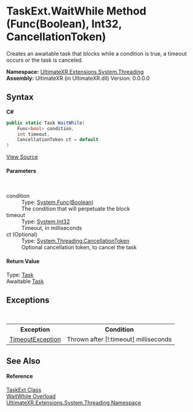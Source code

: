 # TaskExt.WaitWhile Method (Func(Boolean), Int32, CancellationToken)
 

Creates an awaitable task that blocks while a condition is true, a timeout occurs or the task is canceled.

**Namespace:**&nbsp;<a href="N_UltimateXR_Extensions_System_Threading">UltimateXR.Extensions.System.Threading</a><br />**Assembly:**&nbsp;UltimateXR (in UltimateXR.dll) Version: 0.0.0.0

## Syntax

**C#**<br />
``` C#
public static Task WaitWhile(
	Func<bool> condition,
	int timeout,
	CancellationToken ct = default
)
```

<a href="UltimateXR/Scripts/Extensions/System/Threading/TaskExt.cs" rel="noopener noreferrer" title="View the source code">View Source</a><br />

#### Parameters
&nbsp;<dl><dt>condition</dt><dd>Type: <a href="https://docs.microsoft.com/dotnet/api/system.func-1" target="_blank" rel="noopener noreferrer">System.Func</a>(<a href="https://docs.microsoft.com/dotnet/api/system.boolean" target="_blank" rel="noopener noreferrer">Boolean</a>)<br />The condition that will perpetuate the block</dd><dt>timeout</dt><dd>Type: <a href="https://docs.microsoft.com/dotnet/api/system.int32" target="_blank" rel="noopener noreferrer">System.Int32</a><br />Timeout, in milliseconds</dd><dt>ct (Optional)</dt><dd>Type: <a href="https://docs.microsoft.com/dotnet/api/system.threading.cancellationtoken" target="_blank" rel="noopener noreferrer">System.Threading.CancellationToken</a><br />Optional cancellation token, to cancel the task</dd></dl>

#### Return Value
Type: <a href="https://docs.microsoft.com/dotnet/api/system.threading.tasks.task" target="_blank" rel="noopener noreferrer">Task</a><br />Awaitable <a href="https://docs.microsoft.com/dotnet/api/system.threading.tasks.task" target="_blank" rel="noopener noreferrer">Task</a>

## Exceptions
&nbsp;<table><tr><th>Exception</th><th>Condition</th></tr><tr><td><a href="https://docs.microsoft.com/dotnet/api/system.timeoutexception" target="_blank" rel="noopener noreferrer">TimeoutException</a></td><td>Thrown after [!:timeout] milliseconds</td></tr></table>

## See Also


#### Reference
<a href="T_UltimateXR_Extensions_System_Threading_TaskExt">TaskExt Class</a><br /><a href="Overload_UltimateXR_Extensions_System_Threading_TaskExt_WaitWhile">WaitWhile Overload</a><br /><a href="N_UltimateXR_Extensions_System_Threading">UltimateXR.Extensions.System.Threading Namespace</a><br />
